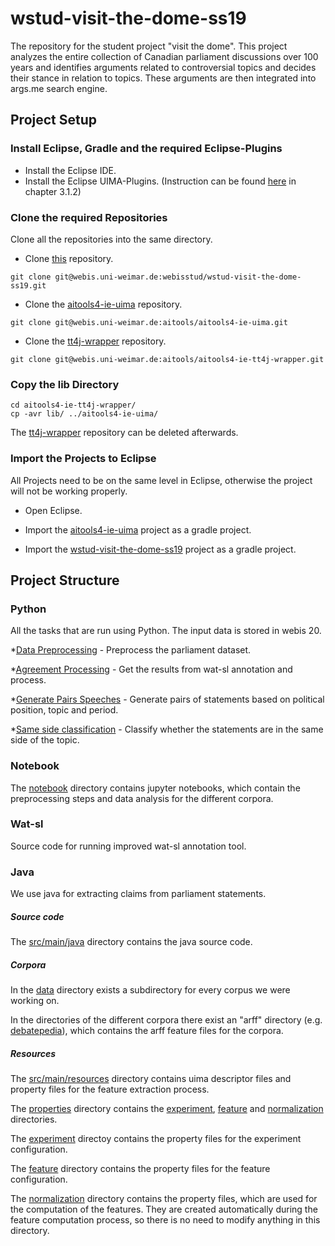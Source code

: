 # wstud-visit-the-dome-ss19

The repository for the student project "visit the dome".  This project analyzes the entire collection of Canadian parliament discussions over 100 years and identifies arguments related to controversial topics and decides their stance in relation to topics. These arguments are then integrated into args.me search engine.

## Project Setup

### Install Eclipse, Gradle and the required Eclipse-Plugins

* Install the Eclipse IDE.
* Install the Eclipse UIMA-Plugins. (Instruction can be found [here](https://git.webis.de/webisstud/wstud-visit-the-dome-ss19/blob/master/documentation/overview_and_setup.pdf) in chapter 3.1.2)

### Clone the required Repositories

Clone all the repositories into the same directory.

* Clone [this](https://git.webis.de/webisstud/wstud-visit-the-dome-ss19) repository.
```
git clone git@webis.uni-weimar.de:webisstud/wstud-visit-the-dome-ss19.git
```

* Clone the [aitools4-ie-uima](https://git.webis.de/aitools/aitools4-ie-uima) repository.
```
git clone git@webis.uni-weimar.de:aitools/aitools4-ie-uima.git
```

* Clone the [tt4j-wrapper](https://git.webis.de/aitools/aitools4-ie-tt4j-wrapper) repository.
```
git clone git@webis.uni-weimar.de:aitools/aitools4-ie-tt4j-wrapper.git
```

### Copy the lib Directory

```
cd aitools4-ie-tt4j-wrapper/
cp -avr lib/ ../aitools4-ie-uima/

```
The [tt4j-wrapper](https://git.webis.de/aitools/aitools4-ie-tt4j-wrapper) repository can be deleted afterwards.


### Import the Projects to Eclipse

All Projects need to be on the same level in Eclipse, otherwise the project will not be working properly.

* Open Eclipse.

* Import the [aitools4-ie-uima](https://git.webis.de/aitools/aitools4-ie-uima) project as a gradle project.

* Import the [wstud-visit-the-dome-ss19](https://git.webis.de/webisstud/wstud-visit-the-dome-ss19) project as a gradle project.


## Project Structure

### Python

All the tasks that are run using Python. The input data is stored in webis 20.

*[Data Preprocessing](https://git.webis.de/webisstud/wstud-visit-the-dome-ss19/tree/master/python/data-processing-python) - Preprocess the parliament dataset.

*[Agreement Processing](https://git.webis.de/webisstud/wstud-visit-the-dome-ss19/tree/master/python/agreement-processing) - Get the results from wat-sl annotation and process.

*[Generate Pairs  Speeches](https://git.webis.de/webisstud/wstud-visit-the-dome-ss19/tree/master/python/generate-pairs-speeches) - Generate pairs of statements based on political position, topic and period.

*[Same side classification](https://git.webis.de/webisstud/wstud-visit-the-dome-ss19/tree/master/python/same-side-classification) - Classify whether the statements are in the same side of the topic.

### Notebook

The [notebook](https://git.webis.de/webisstud/wstud-visit-the-dome-ss19/tree/master/notebooks) directory contains jupyter notebooks, which contain the preprocessing steps and data analysis for the different corpora.

### Wat-sl
Source code for running improved wat-sl annotation tool.

### Java
We use java for extracting claims from parliament statements.
##### Source code

The [src/main/java](https://git.webis.de/webisstud/wstud-visit-the-dome-ss19/tree/master/src/main/java) directory contains the java source code.

##### Corpora

In the [data](https://git.webis.de/webisstud/wstud-visit-the-dome-ss19/tree/master/data) directory exists a subdirectory for every corpus we were working on.

In the directories of the different corpora there exist an "arff" directory (e.g. [debatepedia](https://git.webis.de/webisstud/wstud-visit-the-dome-ss19/tree/master/data/debatepedia/arff)), which contains the arff feature files for the corpora.

##### Resources

The [src/main/resources](https://git.webis.de/webisstud/wstud-visit-the-dome-ss19/tree/master/src/main/resources) directory contains uima descriptor files and property files for the feature extraction process.

The [properties](https://git.webis.de/webisstud/wstud-visit-the-dome-ss19/tree/master/src/main/resources/properties) directory contains the [experiment](https://git.webis.de/webisstud/wstud-visit-the-dome-ss19/tree/master/src/main/resources/properties/experiment), [feature](https://git.webis.de/webisstud/wstud-visit-the-dome-ss19/tree/master/src/main/resources/properties/feature) and [normalization](https://git.webis.de/webisstud/wstud-visit-the-dome-ss19/tree/master/src/main/resources/properties/normalization) directories.

The [experiment](https://git.webis.de/webisstud/wstud-visit-the-dome-ss19/tree/master/src/main/resources/properties/experiment) directoy contains the property files for the experiment configuration.

The [feature](https://git.webis.de/webisstud/wstud-visit-the-dome-ss19/tree/master/src/main/resources/properties/feature) directory contains the property files for the feature configuration.

The [normalization](https://git.webis.de/webisstud/wstud-visit-the-dome-ss19/tree/master/src/main/resources/properties/normalization) directory contains the property files, which are used for the computation of the features. They are created automatically during the feature computation process, so there is no need to modify anything in this directory.
